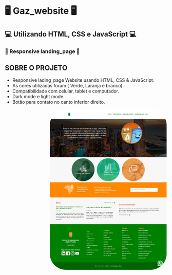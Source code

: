 # 🖥️ Gaz_website 🖥️
## 💻 Utilizando HTML, CSS e JavaScript 💻
### 📱 Responsive landing_page 📱

## SOBRE O PROJETO
- Responsive lading_page Website usando HTML, CSS & JavaScript.
- As cores utilizadas foram ( Verde, Laranja e branco).
- Compatibilidade com celular, tablet e computador.
- Dark mode e light mode.
- Botão para contato no canto inferior direito.

<img align="right" alt="CALCULADORA-pic" height="500" style="border-radius:50px;" src="https://github.com/JVOA02/Gaz_website/blob/main/img/preview_001.jpg">
